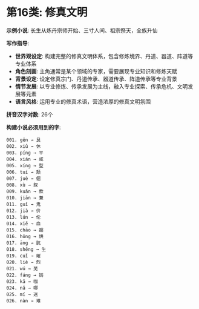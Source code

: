 # 第16类: 修真文明

**示例小说**: 长生从炼丹宗师开始、三寸人间、祖宗祭天，全族升仙

**写作指导**:
- **世界观设定**: 构建完整的修真文明体系，包含修炼境界、丹道、器道、阵道等专业体系
- **角色刻画**: 主角通常是某个领域的专家，需要展现专业知识和修炼天赋
- **背景设定**: 设定修真宗门、丹道传承、器道传承、阵道传承等专业背景
- **情节发展**: 以专业修炼、传承发展为主线，融入专业探索、传承危机、文明发展等元素
- **语言风格**: 运用专业的修真术语，营造浓厚的修真文明氛围

**拼音汉字对数**: 26个

**构建小说必须用到的字**:
```
001. gěn → 艮
002. xiū → 休
003. píng → 平
004. xián → 咸
005. xíng → 型
006. tuí → 颓
007. juè → 倔
008. xù → 叙
009. kuǎn → 款
010. jiān → 兼
011. guǐ → 鬼
012. jià → 价
013. lún → 伦
014. xiě → 血
015. chāo → 超
016. hōng → 烘
017. āng → 肮
018. shēng → 生
019. cuǐ → 璀
020. liè → 烈
021. wú → 芜
022. fáng → 妨
023. kā → 咖
024. nǎ → 哪
025. mí → 迷
026. nàn → 难
```

